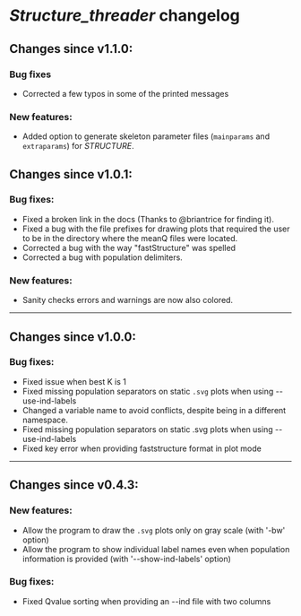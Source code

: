 # *Structure_threader* changelog

## Changes since v1.1.0:

### Bug fixes
* Corrected a few typos in some of the printed messages

### New features:
* Added option to generate skeleton parameter files (`mainparams` and `extraparams`) for *STRUCTURE*.


## Changes since v1.0.1:

### Bug fixes:
* Fixed a broken link in the docs (Thanks to @briantrice for finding it).
* Fixed a bug with the file prefixes for drawing plots that required the user to be in the directory where the meanQ files were located.
* Corrected a bug with the way "fastStructure" was spelled
* Corrected a bug with population delimiters.

### New features:
* Sanity checks errors and warnings are now also colored.

---

## Changes since v1.0.0:

### Bug fixes:
* Fixed issue when best K is 1
* Fixed missing population separators on static `.svg` plots when using --use-ind-labels
* Changed a variable name to avoid conflicts, despite being in a different namespace.
* Fixed missing population separators on static .svg plots when using --use-ind-labels
* Fixed key error when providing faststructure format in plot mode

---

## Changes since v0.4.3:

### New features:
* Allow the program to draw the `.svg` plots only on gray scale (with '-bw' option)
* Allow the program to show individual label names even when population information is provided (with '--show-ind-labels' option)

### Bug fixes:
* Fixed Qvalue sorting when providing an --ind file with two columns

